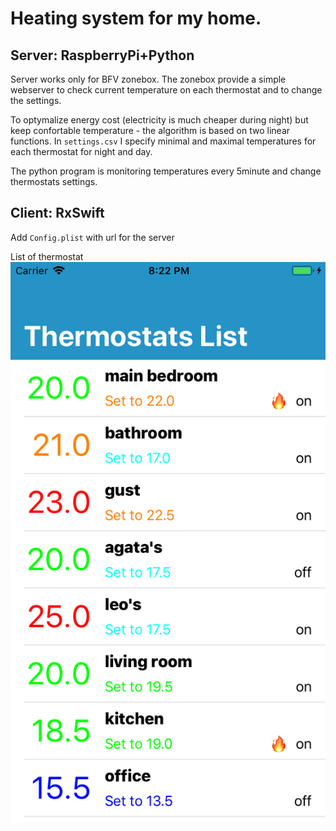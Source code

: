 # Heating system for my home. 
## Server: RaspberryPi+Python 


Server works only for BFV zonebox. The zonebox provide a simple webserver to check current temperature on each thermostat and to change the settings.

To optymalize energy cost (electricity is much cheaper during night) but keep confortable temperature - the algorithm is based on two linear functions.
In `settings.csv` I specify minimal and maximal temperatures for each thermostat for night and day.

The python program is monitoring temperatures every 5minute and change thermostats settings. 



## Client: RxSwift

Add `Config.plist` with url for the server


List of thermostat<br/>
![Screenshot thermostats List](/HeatingClient/Screenshots/list.png)
